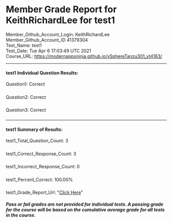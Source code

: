 # Member Grade Report for KeithRichardLee for test1  
   
Member_Github_Account_Login: KeithRichardLee  
Member_Github_Account_ID 41379304  
Test_Name: test1  
Test_Date: Tue Apr  6 17:03:49 UTC 2021  
Course_URL: https://modernappsninja.github.io/vSphereTanzu301_vt4163/  
   
---  
#### test1 Individual Question Results:  
Question1: Correct  
#####  
Question2: Correct  
#####  
Question3: Correct  
#####  
---  
#### test1 Summary of Results:  
test1_Total_Question_Count: 3  
#####  
test1_Correct_Response_Count: 3  
#####  
test1_Incorrect_Response_Count: 0  
#####  
test1_Percent_Correct: 100.00%  
#####  
test1_Grade_Report_Url: "[Click Here](https://github.com/modernappsninjas/KeithRichardLee/blob/main/static/userdata/courses/vSphereTanzu301_vt4163/grade_report.pr165.test1.md)"
##### Pass or fail grades are not provided for individual tests. A passing grade for the course will be based on the cumulative average grade for all tests in the course.  
